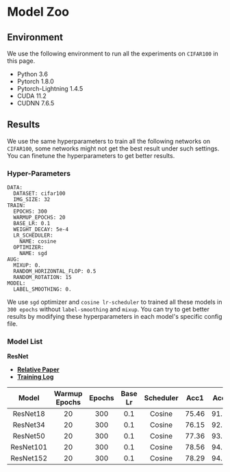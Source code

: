 # Model Zoo

## Environment
We use the following environment to run all the experiments on `CIFAR100` in this page.
- Python 3.6
- Pytorch 1.8.0
- Pytorch-Lightning 1.4.5
- CUDA 11.2
- CUDNN 7.6.5

## Results
We use the same hyperparameters to train all the following networks on `CIFAR100`, some networks might not get the best result under such settings. You can finetune the hyperparameters to get better results.

### Hyper-Parameters
```
DATA:
  DATASET: cifar100
  IMG_SIZE: 32
TRAIN:
  EPOCHS: 300
  WARMUP_EPOCHS: 20
  BASE_LR: 0.1
  WEIGHT_DECAY: 5e-4
  LR_SCHEDULER:
    NAME: cosine
  OPTIMIZER:
    NAME: sgd
AUG:
  MIXUP: 0.
  RANDOM_HORIZONTAL_FLOP: 0.5
  RANDOM_ROTATION: 15
MODEL:
  LABEL_SMOOTHING: 0.
```
We use `sgd` optimizer and  `cosine lr-scheduler` to trained all these models in `300 epochs` without `label-smoothing` and `mixup`. You can try to get better results by modifying these hyperparameters in each model's specific config file.

### Model List

**ResNet**
- [**Relative Paper**](https://arxiv.org/abs/1512.03385v1) 
- [**Training Log**](https://tensorboard.dev/experiment/2yn8p4FwRs2ENzZXmYKO1g/)

|   Model   | Warmup Epochs | Epochs | Base Lr | Scheduler | Acc1  | Acc5  |
|:---------:|:-------------:|:------:|:-------:|:---------:|:-----:|:-----:|
| ResNet18  |      20       |   300  |   0.1   |  Cosine   | 75.46 | 91.72 |
| ResNet34  |      20       |   300  |   0.1   |  Cosine   | 76.15 | 92.67 |
| ResNet50  |      20       |   300  |   0.1   |  Cosine   | 77.36 | 93.57 |
| ResNet101 |      20       |   300  |   0.1   |  Cosine   | 78.56 | 94.13 |
| ResNet152 |      20       |   300  |   0.1   |  Cosine   | 78.29 | 94.13 |

